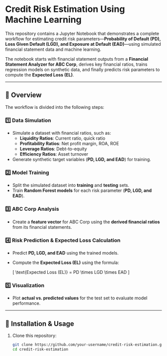 # Credit Risk Estimation Using Machine Learning

This repository contains a Jupyter Notebook that demonstrates a complete workflow for estimating credit risk parameters—**Probability of Default (PD), Loss Given Default (LGD), and Exposure at Default (EAD)**—using simulated financial statement data and machine learning.  

The notebook starts with financial statement outputs from a **Financial Statement Analyzer for ABC Corp**, derives key financial ratios, trains regression models on synthetic data, and finally predicts risk parameters to compute the **Expected Loss (EL)**.

---

## 🔹 Overview

The workflow is divided into the following steps:

### 1️⃣ Data Simulation
- Simulate a dataset with financial ratios, such as:
  - **Liquidity Ratios**: Current ratio, quick ratio  
  - **Profitability Ratios**: Net profit margin, ROA, ROE  
  - **Leverage Ratios**: Debt-to-equity  
  - **Efficiency Ratios**: Asset turnover  
- Generate synthetic target variables (**PD, LGD, and EAD**) for training.

### 2️⃣ Model Training
- Split the simulated dataset into **training** and **testing** sets.  
- Train **Random Forest models** for each risk parameter (**PD, LGD, and EAD**).

### 3️⃣ ABC Corp Analysis
- Create a **feature vector** for ABC Corp using the **derived financial ratios** from its financial statements.

### 4️⃣ Risk Prediction & Expected Loss Calculation
- Predict **PD, LGD, and EAD** using the trained models.
- Compute the **Expected Loss (EL)** using the formula:

  \[
  \text{Expected Loss (EL)} = PD \times LGD \times EAD
  \]

### 5️⃣ Visualization
- Plot **actual vs. predicted values** for the test set to evaluate model performance.

---

## 🔹 Installation & Usage

1. Clone this repository:
   ```bash
   git clone https://github.com/your-username/credit-risk-estimation.git
   cd credit-risk-estimation
